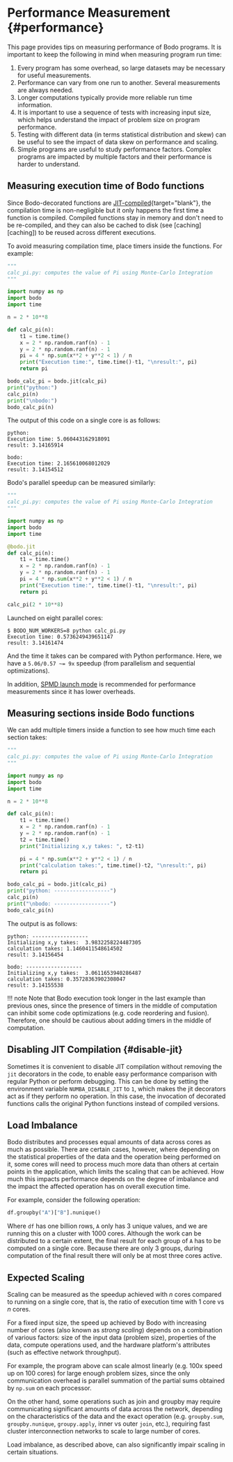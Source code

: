# Performance Measurement {#performance}

This page provides tips on measuring performance of Bodo programs. It
is important to keep the following in mind when measuring program run
time:

1.  Every program has some overhead, so large datasets may be
    necessary for useful measurements.
2.  Performance can vary from one run to another. Several measurements
    are always needed.
3.  Longer computations typically provide more reliable run time
    information.
4.  It is important to use a sequence of tests with increasing input
    size, which helps understand the impact of problem size on program
    performance.
5.  Testing with different data (in terms statistical distribution and
    skew) can be useful to see the impact of data skew on performance
    and scaling.
6.  Simple programs are useful to study performance factors. Complex
    programs are impacted by multiple factors and their performance is
    harder to understand.

## Measuring execution time of Bodo functions

Since Bodo-decorated functions are
[JIT-compiled](https://numba.pydata.org/numba-doc/dev/reference/jit-compilation.html){target="blank"},
the compilation time is non-negligible but it only happens the first
time a function is compiled. Compiled functions stay in memory and
don't need to be re-compiled, and they can also be cached to disk (see
[caching][caching]) to be reused across different
executions.

To avoid measuring compilation time, place timers inside the functions.
For example:

```py
"""
calc_pi.py: computes the value of Pi using Monte-Carlo Integration
"""

import numpy as np
import bodo
import time

n = 2 * 10**8

def calc_pi(n):
    t1 = time.time()
    x = 2 * np.random.ranf(n) - 1
    y = 2 * np.random.ranf(n) - 1
    pi = 4 * np.sum(x**2 + y**2 < 1) / n
    print("Execution time:", time.time()-t1, "\nresult:", pi)
    return pi

bodo_calc_pi = bodo.jit(calc_pi)
print("python:")
calc_pi(n)
print("\nbodo:")
bodo_calc_pi(n)
```

The output of this code on a single core is as follows:

```console
python:
Execution time: 5.060443162918091
result: 3.14165914

bodo:
Execution time: 2.165610068012029
result: 3.14154512
```

Bodo's parallel speedup can be measured similarly:

```py
"""
calc_pi.py: computes the value of Pi using Monte-Carlo Integration
"""

import numpy as np
import bodo
import time

@bodo.jit
def calc_pi(n):
    t1 = time.time()
    x = 2 * np.random.ranf(n) - 1
    y = 2 * np.random.ranf(n) - 1
    pi = 4 * np.sum(x**2 + y**2 < 1) / n
    print("Execution time:", time.time()-t1, "\nresult:", pi)
    return pi

calc_pi(2 * 10**8)
```

Launched on eight parallel cores:

```console
$ BODO_NUM_WORKERS=8 python calc_pi.py
Execution time: 0.5736249439651147
result: 3.14161474
```

And the time it takes can be compared with Python performance. Here, we
have a `5.06/0.57 ~= 9x` speedup (from parallelism and sequential
optimizations).

In addition, [SPMD launch mode](../bodo_parallelism/bodo_parallelism_basics.md#spmd) is recommended
for performance measurements since it has lower overheads.


## Measuring sections inside Bodo functions

We can add multiple timers inside a function to see how much time each
section takes:

```py
"""
calc_pi.py: computes the value of Pi using Monte-Carlo Integration
"""

import numpy as np
import bodo
import time

n = 2 * 10**8

def calc_pi(n):
    t1 = time.time()
    x = 2 * np.random.ranf(n) - 1
    y = 2 * np.random.ranf(n) - 1
    t2 = time.time()
    print("Initializing x,y takes: ", t2-t1)

    pi = 4 * np.sum(x**2 + y**2 < 1) / n
    print("calculation takes:", time.time()-t2, "\nresult:", pi)
    return pi

bodo_calc_pi = bodo.jit(calc_pi)
print("python: ------------------")
calc_pi(n)
print("\nbodo: ------------------")
bodo_calc_pi(n)
```

The output is as follows:

```console
python: ------------------
Initializing x,y takes:  3.9832258224487305
calculation takes: 1.1460411548614502
result: 3.14156454

bodo: ------------------
Initializing x,y takes:  3.0611653940286487
calculation takes: 0.35728363902308047
result: 3.14155538
```

!!! note
    Note that Bodo execution took longer in the last example than previous
    ones, since the presence of timers in the middle of computation can
    inhibit some code optimizations (e.g. code reordering and fusion).
    Therefore, one should be cautious about adding timers in the middle of
    computation.


## Disabling JIT Compilation {#disable-jit}

Sometimes it is convenient to disable JIT compilation without removing
the `jit` decorators in the code, to enable easy performance comparison
with regular Python or perform debugging. This can be done by setting
the environment variable `NUMBA_DISABLE_JIT` to `1`, which makes the jit
decorators act as if they perform no operation. In this case, the
invocation of decorated functions calls the original Python functions
instead of compiled versions.

## Load Imbalance

Bodo distributes and processes equal amounts of data across cores as
much as possible. There are certain cases, however, where depending on
the statistical properties of the data and the operation being performed
on it, some cores will need to process much more data than others at
certain points in the application, which limits the scaling that can be
achieved. How much this impacts performance depends on the degree of
imbalance and the impact the affected operation has on overall execution
time.

For example, consider the following operation:

```py
df.groupby("A")["B"].nunique()
```

Where `df` has one billion rows, `A` only has 3 unique values, and we
are running this on a cluster with 1000 cores. Although the work can be
distributed to a certain extent, the final result for each group of `A`
has to be computed on a single core. Because there are only 3 groups,
during computation of the final result there will only be at most three
cores active.

## Expected Scaling

Scaling can be measured as the speedup achieved with *n* cores compared
to running on a single core, that is, the ratio of execution time with 1
core vs *n* cores.

For a fixed input size, the speed up achieved by Bodo with increasing
number of cores (also known as *strong scaling*) depends on a
combination of various factors: size of the input data (problem size),
properties of the data, compute operations used, and the hardware
platform's attributes (such as effective network throughput).

For example, the program above can scale almost linearly (e.g. 100x
speed up on 100 cores) for large enough problem sizes, since the only
communication overhead is parallel summation of the partial sums
obtained by `np.sum` on each processor.

On the other hand, some operations such as join and groupby may require
communicating significant amounts of data across the network, depending
on the characteristics of the data and the exact operation (e.g.
`groupby.sum`, `groupby.nunique`, `groupy.apply`, inner vs outer `join`, etc.),
requiring fast cluster interconnection networks to scale to large number
of cores.

Load imbalance, as described above, can also significantly impair
scaling in certain situations.
